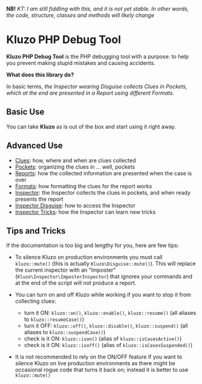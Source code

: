 **NB!** *KT: I am still fiddling with this, and it is not yet stable. In other words,
the code, structure, classes and methods will likely change*

# Kluzo PHP Debug Tool

**Kluzo PHP Debug Tool** is the PHP debugging tool with a purpose: to help you
prevent making stupid mistakes and causing accidents.

**What does this library do?**

In basic terms, *the Inspector wearing Disguise collects Clues in Pockets, which
at the end are presented in a Report using different Formats.*

## Basic Use

You can take **Kluzo** as is out of the box and start using it right away.

## Advanced Use

* [Clues](docs/CLUES.md): how, where and when are clues collected
* [Pockets](docs/POCKETS.md): organizing the clues in ... well, pockets
* [Reports](docs/REPORTS.md): how the collected information are presented when the case is over
* [Formats](docs/FORMATS.md): how formatting the clues for the report works
* [Inspector](docs/INSPECTOR.md): the Inspector collects the clues in pockets, and when ready presents the report
* [Inspector Disguise](docs/DISGUISE.md): how to access the Inspector  
* [Inspector Tricks](docs/TRICKS.md): how the Inspector can learn new tricks

## Tips and Tricks

If the documentation is too big and lengthy for you, here are few tips:

- To silence Kluzo on production environments you must call `kluzo::mute()` (this
	is actually `Kluzo\Disguise::mute()`). This will replace the current
	inspector with an "Imposter" (`Kluzo\Inspector\ImposterInspector`) that
	ignores your commands and at the end of the script will not produce a report.

- You can turn on and off Kluzo while working if you want to stop it from collecting
	clues:
	* turn it ON: `kluzo::on()`, `kluzo::enable()`, `kluzo::resume()` (all aliases to `kluzo::resumeCase()`)
	* turn it OFF: `kluzo::off()`, `kluzo::disable()`, `kluzo::suspend()` (all aliases to `kluzo::suspendCase()`)
	* check is it ON: `kluzo::ison()` (alias of `kluzo::isCasesActive()`)
	* check is it ON: `kluzo::isoff()` (alias of `kluzo::isCasesSuspended()`)

- It is not recommended to rely on the ON/OFF feature if you want to
	silence Kluzo on live production environments as there might be occasional
	rogue code that turns it back on; instead it is better to use `kluzo::mute()`

